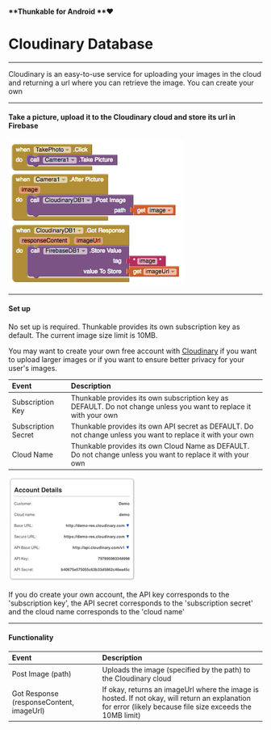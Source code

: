 #### **Thunkable for Android **❤

# Cloudinary Database

---

Cloudinary is an easy-to-use service for uploading your images in the cloud and returning a url where you can retrieve the image. You can create your own 

---

#### Take a picture, upload it to the Cloudinary cloud and store its url in Firebase

![](/assets/cloudinary-blocks.png)

---

#### Set up

No set up is required. Thunkable provides its own subscription key as default. The current image size limit is 10MB.

You may want to create your own free account with [Cloudinary](http://cloudinary.com/) if you want to upload larger images or if you want to ensure better privacy for your user's images. 

| Event | Description |
| :--- | :--- |
| Subscription Key | Thunkable provides its own subscription key as DEFAULT. Do not change unless you want to replace it with your own |
| Subscription Secret | Thunkable provides its own API secret as DEFAULT. Do not change unless you want to replace it with your own |
| Cloud Name | Thunkable provides its own Cloud Name as DEFAULT. Do not change unless you want to replace it with your own |

![](/assets/cloudinary-account.png)

If you do create your own account, the API key corresponds to the 'subscription key', the API secret corresponds to the 'subscription secret' and the cloud name corresponds to the 'cloud name'

---

#### Functionality

| Event | Description |
| :--- | :--- |
| Post Image \(path\) | Uploads the image \(specified by the path\) to the Cloudinary cloud |
| Got Response \(responseContent, imageUrl\) | If okay, returns an imageUrl where the image is hosted. If not okay, will return an explanation for error \(likely because file size exceeds the 10MB limit\) |



